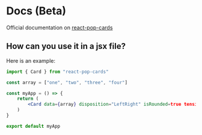 # Docs (Beta)

Official documentation on [react-pop-cards](https://react-pop-cards.vercel.app)

## How can you use it in a jsx file?

Here is an example:

```jsx
import { Card } from "react-pop-cards"

const array = ["one", "two", "three", "four"]

const myApp = () => {
    return (
        <Card data={array} disposition="LeftRight" isRounded=true tension={120} friction={10}/>
    )
}

export default myApp

